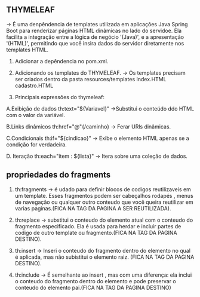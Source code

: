 ## THYMELEAF 
-> É uma denpêndencia de templates utilizada em aplicações Java 
Spring Boot para renderizar páginas HTML dinâmicas no lado do servidoe.
Ela facilita a integração entre a lógica de negócio '(Java)',
e a apresentação '(HTML)', permitindo que você insira  dados do servidor diretamente nos templates HTML.

1. Adicionar a depêndencia no pom.xml.

2. Adicionando os templates do THYMELEAF.
-> Os templates precisam ser criados dentro da pasta resources/templates
Index.HTML
cadastro.HTML

3. Principais expressões do thymeleaf:

A.Exibição de dados
th:text="${Variavel}" ->Substitui o conteúdo ddo HTML com o valor da variável.

B.Links dinâmicos 
th:href="@"{/caminho} -> Ferar URls dinâmicas.

C.Condicionais 
th:if="${cindicao}" -> Exibe o elemento HTML apenas se a condição for verdadeira.

D. Iteração
th:each="item : ${lista}" -> Itera sobre uma coleção de dados.

## propriedades do fragments 
1. th:fragments -> é udado para definir blocos de codigos reutilizaveis em um template. Esses fragmentos podem ser cabeçalhos rodapés , menus de navegação ou qualquer outro conteudo que você queira reutilizar em varias paginas.(FICA NA TAG DA PAGINA A SER REUTILIZADA).

2. th:replace  -> substitui o conteudo do elemento atual com o conteudo do fragmento especificado. Ela é usada para herdar e incluir partes de codigo de outro template ou fragmento.(FICA NA TAG DA PAGINA DESTINO).

3. th:insert -> Inseri o conteudo do fragmento dentro do elemento no qual é aplicada,
mas não subistitui o elemento raiz. (FICA NA TAG DA PAGINA DESTINO).

4. th:include -> É semelhante ao insert , mas com uma diferença: ela inclui o conteudo do fragmento dentro do elemento e pode preservar o conteudo do elemento pai.(FICA NA TAG DA PAGINA DESTINO)